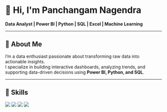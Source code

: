 # 👋 Hi, I'm Panchangam Nagendra

**Data Analyst | Power BI | Python | SQL | Excel | Machine Learning**

---

## 🚀 About Me
I’m a data enthusiast passionate about transforming raw data into actionable insights.  
I specialize in building interactive dashboards, analyzing trends, and supporting data-driven decisions using **Power BI, Python, and SQL**.

---

## 🧰 Skills
<p>
  <img src="https://img.shields.io/badge/Power%20BI-F2C811?style=flat-square&logo=powerbi&logoColor=black" />
  <img src="https://img.shields.io/badge/Python-3776AB?style=flat-square&logo=python&logoColor=white" />
  <img src="https://img.shields.io/badge/SQL-025E8C?style=flat-square&logo=postgresql&logoColor=white" />
  <img src="https://img.shields.io/badge/Excel-217346?style=flat-square&logo=microsoftexcel&logoColor=white" />
  <img src="https://img.shields.io/badge/Tableau
